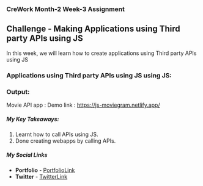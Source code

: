 ### CreWork Month-2 Week-3 Assignment

## Challenge - Making Applications using Third party APIs using JS

In this week, we will learn how to create applications using Third party APIs using JS


### Applications using Third party APIs using JS using JS:


### Output:

Movie API app : Demo link :  https://js-moviegram.netlify.app/

##### **My Key Takeaways:**

1. Learnt how to call APIs using JS.
2. Done creating webapps by calling APIs.


##### **My Social Links**

- **Portfolio**  - [PortfolioLink](https://sabiya.netlify.app/)
- **Twitter** - [TwitterLink](https://twitter.com/nerd_fswd)
